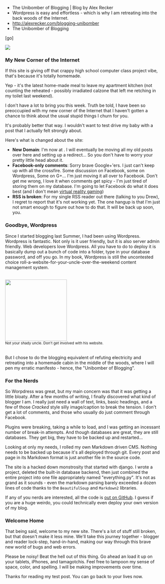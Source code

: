 * The Unibomber of Blogging | Blog by Alex Recker
* Wordpress is easy and effortless - which is why I am retreating into the back woods of the Internet.
* http://alexrecker.com/blogging-unibomber
* The Unibomber of Blogging

[go]

![](http://www.agaritacreek.com/_Images/content/cabin-banner.jpg)

### My New Corner of the Internet
If this site is giving off that crappy high school computer class project vibe, that's because it's totally homemade.

Yep - it's the latest home-made meal to leave my apartment kitchen (not counting the reheated - possibly
irradiated calzone that left me retching in my toilet last weekend).

I don't have a lot to bring you this week.  Truth be told, I have been so preoccupied with my new corner of the Internet
that I haven't gotten a chance to think about the usual stupid things I churn for you.

It's probably better that way.  I wouldn't want to test drive my baby with a post that I actually felt strongly about.

Here's what is changed about the site:

* **New Domain**: I'm now at [](http://alexrecker.com).  I will eventually be moving all my old posts over here and setting up a redirect...
So you don't have to worry your pretty little head about it.
* **Facebook-only comments**: Sorry brave Google+'ers.   I just can't keep up with all the crossfire.  Some discussion on Facebook, some on Wordpress,
Some on G+... I'm just moving it all over to Facebook.  Don't get me wrong, I love it when comments get spicy - I'm just tired of storing them on my database.
I'm going to let Facebook do what it does best (and I don't mean [virtual reality gaming](https://www.facebook.com/zuck/posts/10101319050523971))
* **RSS is broken**: For my single RSS reader out there (talking to you Drew), I regret to report that it's not working yet.
The one hangup is that I'm just not smart enough to figure out how to do that.  It will be back up soon, you.


### Goodbye, Wordpress
Since I started blogging last Summer, I had been using Wordpress.  Wordpress is fantastic.  Not only is it user friendly, but it is also server admin
friendly.  Web developers love Wordpress.  All you have to do to deploy it is basically dump out a bunch of code into a folder, type in your database password,
and off you go.  In my book, Wordpress is still the uncontested choice roll-a-website-for-your-uncle-over-the-weekend content management system.

<br/>
<div class="row text-center">
<img src="http://2.bp.blogspot.com/-0Xm6_Mhp16I/TcenBY6X2vI/AAAAAAAAAJg/tZuwBK1RiWE/s1600/pedo-smile.png" height="200"/>
<br>
<small>Not your shady uncle.  Don't get involved with his website.</small>
<br/><br/>
</div>


But I chose to do the blogging equivalent of refuting electricity and retreating into a homemade cabin in the middle of the woods, where
I will pen my erratic manifesto - hence, the "Unibomber of Blogging".

### For the Nerds
So Worpdress was great, but my main concern was that it was getting a little bloaty.  After a few months of writing, I finally discovered what
kind of blogger I am.  I really just need a wall of text, links, basic headings, and a few of those *Cracked* style silly image/caption to break the tension.
I don't get a lot of comments, and those who usually do just comment through Facebook.

Plugins were breaking, taking a while to load, and I was getting an incessant number of break-in attempts.  And though databases are great, they are still databases.
They get big, they have to be backed up and restarted...

Looking at only my needs, I rolled my own Markdown driven CMS.  Nothing needs to be backed up because it's all deployed through git.  Every post and page in its
Markdown format is just another file in the source code.

The site is a hacked down monstrosity that started with django.  I wrote a project, deleted the built-in database backend, then just combined the entire project
into one file appropriately named "everything.py".  It's not as grand as it sounds - even the markdown parsing barely exceeded a dozen lines of code thanks to the
```BeautifulSoup``` and ```Markdown2``` libraries.

If any of you nerds are interested, all the code is [out on GitHub](http://github.com/arecker/Blog).  I guess if you are a huge weirdo, you could technically even
deploy your own version of my blog.

### Welcome Home
That being said, welcome to my new site.  There's a lot of stuff still broken, but that doesn't make it less mine.
We'll take this journey together - blogger and reader lock-step, hand-in-hand, making our way through this brave new world
of bugs and web errors.

Please be noisy!  Beat the hell out of this thing.  Go ahead an load it up on your tablets, iPhones, and tamagotchis.  Feel free to lampoon my sense of space, color, 
and spelling.  I will be making improvements over time.

Thanks for reading my test post.  You can go back to your lives now.
